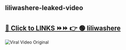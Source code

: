 
 ## liliwashere-leaked-video 

# <h2><a href="https://clipsfans.com/liliwashere&ref=git">🔗 Click to LINKS ⏩⏩ 👉 🟢 liliwashere </a></h2>

<a href="https://clipsfans.com/liliwashere&ref=git" rel="nofollow" data-target="animated-image.originalLink"><img src="https://i.ibb.co.com/xMMVF88/686577567.gif" alt="Viral Video Original" style="max-width: 100%; display: inline-block;" data-target="animated-image.originalImage"></a>
